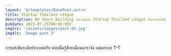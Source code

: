 ```yaml
---
layout: '@/templates/BasePost.astro'
title: Startup Thailand League
description: WU Smart Building กับงานแข่ง Startup Thailand League กับการแข่งพิชชิ่งในระดับประเทศ
pubDate: 2023-07-25T00:00:00Z
imgSrc: '/assets/images/post-03.jpg'
imgAlt: 'Image post 3'
---
```


การแข่งขันระดับประเทศครับ ตอนนั้นรู้สึกเหมือนดาราจัด แต่ตกรอบ T-T
